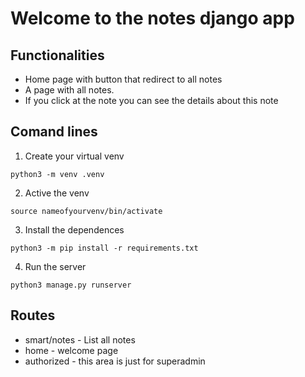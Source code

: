 # Welcome to the notes django app


## Functionalities

* Home page with button that redirect to all notes
* A page with all notes.
* If you click at the note you can see the details about this note

## Comand lines

1. Create your virtual venv
```
python3 -m venv .venv
```
2. Active the venv
```
source nameofyourvenv/bin/activate
```
3. Install the dependences
```
python3 -m pip install -r requirements.txt
```
4. Run the server
```
python3 manage.py runserver
```

## Routes

* smart/notes - List all notes
* home - welcome page
* authorized - this area is just for superadmin


